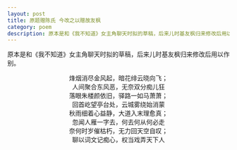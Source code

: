 ```yaml
---
layout: post
title: 原题赠陈氏 今改之以赠故友枫
category: poem
description: 原本是和《我不知道》女主角聊天时拟的草稿，后来儿时基友枫归来修改后用以作别。
---
```


原本是和《我不知道》女主角聊天时拟的草稿，后来儿时基友枫归来修改后用以作别。  

<p style="text-align: center;">
烽烟消尽金风起，暗花绯云晓向飞；</br>
人间聚合东风恶，无奈双分痴儿狂</br>
落眼朱楼颜依旧，驿路一如马萧萧；</br>
回首屹望亭台处，云城雾绕始消蒙</br>
秋雨细着心益静，大道入末理愈真；</br>
忽闻人雁一字去，何去何从何必走</br>
奈何时岁催枯朽，无力回天空自叹；</br>
聊以词文记痴心，权当戏弄天下人</p>

